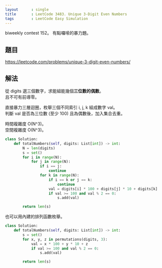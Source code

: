 ```yaml
---
layout      : single
title       : LeetCode 3483. Unique 3-Digit Even Numbers
tags        : LeetCode Easy Simulation
---
```

biweekly contest 152。
有點囉嗦的暴力題。  

## 題目

<https://leetcode.com/problems/unique-3-digit-even-numbers/>

## 解法

從 digits 選三個數字，求能組能幾個**三位數的偶數**。  
且不可有前導零。  

直接暴力三層迴圈，枚舉三個不同索引 i, j, k 組成數字 val。  
判斷 val 是否為三位數 (至少 100) 且為偶數後，加入集合去重。  

時間複雜度 O(N^3)。  
空間複雜度 O(N^3)。  

```python
class Solution:
    def totalNumbers(self, digits: List[int]) -> int:
        N = len(digits)
        s = set()
        for i in range(N):
            for j in range(N):
                if i == j:
                    continue
                for k in range(N):
                    if i == k or j == k:
                        continue
                    val = digits[i] * 100 + digits[j] * 10 + digits[k]
                    if val >= 100 and val % 2 == 0:
                        s.add(val)

        return len(s)
```

也可以用內建的排列函數枚舉。  

```python
class Solution:
    def totalNumbers(self, digits: List[int]) -> int:
        s = set()
        for x, y, z in permutations(digits, 3):
            val = x * 100 + y * 10 + z
            if val >= 100 and val % 2 == 0:
                s.add(val)

        return len(s)
```
